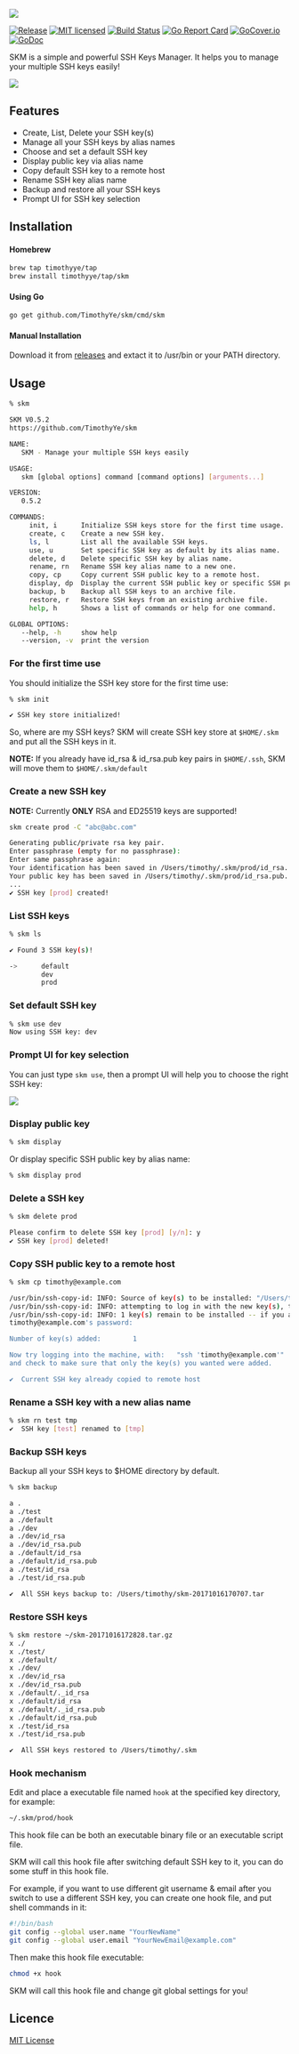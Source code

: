![](https://raw.githubusercontent.com/TimothyYe/skm/master/snapshots/skm.png)

[![Release][3]][4] [![MIT licensed][5]][6] [![Build Status][1]][2] [![Go Report Card][7]][8] [![GoCover.io][11]][12] [![GoDoc][9]][10]

[1]: https://travis-ci.org/TimothyYe/skm.svg?branch=master
[2]: https://travis-ci.org/TimothyYe/skm
[3]: http://github-release-version.herokuapp.com/github/timothyye/skm/release.svg?style=flat
[4]: https://github.com/timothyye/skm/releases/latest
[5]: https://img.shields.io/dub/l/vibe-d.svg
[6]: LICENSE
[7]: https://goreportcard.com/badge/github.com/timothyye/skm
[8]: https://goreportcard.com/report/github.com/timothyye/skm
[9]: https://godoc.org/github.com/TimothyYe/skm?status.svg
[10]: https://godoc.org/github.com/TimothyYe/skm
[11]: https://img.shields.io/badge/gocover.io-81.8%25-green.svg
[12]: https://gocover.io/github.com/timothyye/skm

SKM is a simple and powerful SSH Keys Manager. It helps you to manage your multiple SSH keys easily!

![](https://github.com/TimothyYe/skm/blob/master/snapshots/demo.gif?raw=true)

## Features

* Create, List, Delete your SSH key(s)
* Manage all your SSH keys by alias names
* Choose and set a default SSH key
* Display public key via alias name
* Copy default SSH key to a remote host
* Rename SSH key alias name
* Backup and restore all your SSH keys
* Prompt UI for SSH key selection

## Installation

#### Homebrew

```bash
brew tap timothyye/tap
brew install timothyye/tap/skm
```

#### Using Go

```bash
go get github.com/TimothyYe/skm/cmd/skm
```

#### Manual Installation

Download it from [releases](https://github.com/TimothyYe/skm/releases) and extact it to /usr/bin or your PATH directory.

## Usage
```bash
% skm

SKM V0.5.2
https://github.com/TimothyYe/skm

NAME:
   SKM - Manage your multiple SSH keys easily

USAGE:
   skm [global options] command [command options] [arguments...]

VERSION:
   0.5.2

COMMANDS:
     init, i      Initialize SSH keys store for the first time usage.
     create, c    Create a new SSH key.
     ls, l        List all the available SSH keys.
     use, u       Set specific SSH key as default by its alias name.
     delete, d    Delete specific SSH key by alias name.
     rename, rn   Rename SSH key alias name to a new one.
     copy, cp     Copy current SSH public key to a remote host.
     display, dp  Display the current SSH public key or specific SSH public key by alias name.
     backup, b    Backup all SSH keys to an archive file.
     restore, r   Restore SSH keys from an existing archive file.
     help, h      Shows a list of commands or help for one command.

GLOBAL OPTIONS:
   --help, -h     show help
   --version, -v  print the version
```

### For the first time use

You should initialize the SSH key store for the first time use:

```bash
% skm init

✔ SSH key store initialized!
```

So, where are my SSH keys?
SKM will create SSH key store at ```$HOME/.skm``` and put all the SSH keys in it.

__NOTE:__ If you already have id_rsa & id_rsa.pub key pairs in ```$HOME/.ssh```, SKM will move them to ```$HOME/.skm/default```

### Create a new SSH key
__NOTE:__ Currently __ONLY__ RSA and ED25519 keys are supported!

```bash
skm create prod -C "abc@abc.com"

Generating public/private rsa key pair.
Enter passphrase (empty for no passphrase):
Enter same passphrase again:
Your identification has been saved in /Users/timothy/.skm/prod/id_rsa.
Your public key has been saved in /Users/timothy/.skm/prod/id_rsa.pub.
...
✔ SSH key [prod] created!
```

### List SSH keys
```bash
% skm ls

✔ Found 3 SSH key(s)!

->      default
        dev
        prod
```
### Set default SSH key
```bash
% skm use dev
Now using SSH key: dev
```

### Prompt UI for key selection

You can just type ```skm use```, then a prompt UI will help you to choose the right SSH key:

![](https://github.com/TimothyYe/skm/blob/master/snapshots/prompt.gif?raw=true)

### Display public key

```bash
% skm display
```

Or display specific SSH public key by alias name:

```bash
% skm display prod
```

### Delete a SSH key

```bash
% skm delete prod

Please confirm to delete SSH key [prod] [y/n]: y
✔ SSH key [prod] deleted!
```
### Copy SSH public key to a remote host

```bash
% skm cp timothy@example.com

/usr/bin/ssh-copy-id: INFO: Source of key(s) to be installed: "/Users/timothy/.skm/default/id_rsa.pub"
/usr/bin/ssh-copy-id: INFO: attempting to log in with the new key(s), to filter out any that are already installed
/usr/bin/ssh-copy-id: INFO: 1 key(s) remain to be installed -- if you are prompted now it is to install the new keys
timothy@example.com's password:

Number of key(s) added:        1

Now try logging into the machine, with:   "ssh 'timothy@example.com'"
and check to make sure that only the key(s) you wanted were added.

✔  Current SSH key already copied to remote host
```

### Rename a SSH key with a new alias name

```bash
% skm rn test tmp
✔  SSH key [test] renamed to [tmp]
```

### Backup SSH keys

Backup all your SSH keys to $HOME directory by default.

```bash
% skm backup

a .
a ./test
a ./default
a ./dev
a ./dev/id_rsa
a ./dev/id_rsa.pub
a ./default/id_rsa
a ./default/id_rsa.pub
a ./test/id_rsa
a ./test/id_rsa.pub

✔  All SSH keys backup to: /Users/timothy/skm-20171016170707.tar
```

### Restore SSH keys

```bash
% skm restore ~/skm-20171016172828.tar.gz                                                                                           
x ./
x ./test/
x ./default/
x ./dev/
x ./dev/id_rsa
x ./dev/id_rsa.pub
x ./default/._id_rsa
x ./default/id_rsa
x ./default/._id_rsa.pub
x ./default/id_rsa.pub
x ./test/id_rsa
x ./test/id_rsa.pub

✔  All SSH keys restored to /Users/timothy/.skm
```

### Hook mechanism

Edit and place a executable file named ```hook``` at the specified key directory, for example:

```bash
~/.skm/prod/hook
```

This hook file can be both an executable binary file or an executable script file.

SKM will call this hook file after switching default SSH key to it, you can do some stuff in this hook file. 

For example, if you want to use different git username & email after you switch to use a different SSH key, you can create one hook file, and put shell commands in it:

```bash
#!/bin/bash
git config --global user.name "YourNewName"
git config --global user.email "YourNewEmail@example.com"
```

Then make this hook file executable:

```bash
chmod +x hook
```

SKM will call this hook file and change git global settings for you!

## Licence

[MIT License](https://github.com/TimothyYe/skm/blob/master/LICENSE)
